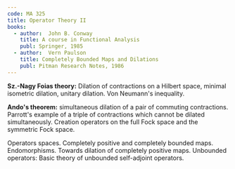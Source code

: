 ```yaml
---
code: MA 325
title: Operator Theory II
books:
  - author:  John B. Conway
    title: A course in Functional Analysis
    publ: Springer, 1985
  - author:  Vern Paulson
    title: Completely Bounded Maps and Dilations
    publ: Pitman Research Notes, 1986
---
```


__Sz.-Nagy  Foias theory:__ Dilation of contractions on a Hilbert space, minimal
isometric dilation, unitary dilation. Von Neumann's inequality.

__Ando's theorem:__ simultaneous dilation of a pair of commuting contractions. Parrott's example
of a triple of contractions which cannot be dilated simultaneously. Creation
operators on the full Fock space and the symmetric Fock space.

Operators spaces. Completely positive and completely bounded maps.
Endomorphisms. Towards dilation of completely positive maps. Unbounded
operators: Basic theory of unbounded self-adjoint operators.
